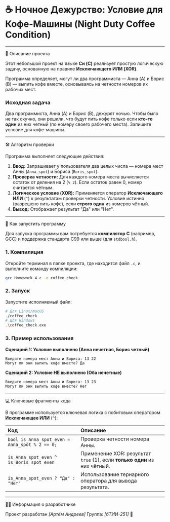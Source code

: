 # ☕ Ночное Дежурство: Условие для Кофе-Машины (Night Duty Coffee Condition)

---

📝 Описание проекта

Этот небольшой проект на языке **Си (C)** реализует простую логическую задачу, основанную на правиле **Исключающего ИЛИ (XOR)**.

Программа определяет, могут ли два программиста — Анна (A) и Борис (B) — выпить кофе вместе, основываясь на четности номеров их рабочих мест.

### **Исходная задача**

Два программиста, Анна (A) и Борис (B), дежурят ночью. Чтобы было не так скучно, они решили, что будут пить кофе только если **кто-то один** из них четный (по номеру своего рабочего места). Запишите условие для кофе-машины.

---

🛠️ Алгоритм проверки

Программа выполняет следующие действия:

1.  **Ввод:** Запрашивает у пользователя два целых числа — номера мест Анны (`Anna_spot`) и Бориса (`Boris_spot`).
2.  **Проверка четности:** Для каждого номера места вычисляется остаток от деления на 2 (`% 2`). Если остаток равен 0, номер считается чётным.
3.  **Логическое условие (XOR):** Применяется оператор **Исключающего ИЛИ** (`^`) к результатам проверки четности. Условие истинно (разрешено пить кофе), если **строго один** из номеров чётный.
4.  **Вывод:** Отображает результат "Да" или "Нет".

---

🚀 Как запустить программу

Для запуска программы вам потребуется **компилятор C** (например, GCC) и поддержка стандарта C99 или выше (для `stdbool.h`).

### **1. Компиляция**

Откройте терминал в папке проекта, где находится файл `.c`, и выполните команду компиляции:

```bash
gcc Homework_4.c -o coffee_check
````



### **2. Запуск**

Запустите исполняемый файл:

```bash
# Для Linux/macOS
./coffee_check
# Для Windows
.\coffee_check.exe
```

### **3. Пример использования**

**Сценарий 1: Условие выполнено (Анна нечетная, Борис четный)**

```
Введите номера мест Анны и Бориса: 13 22
Могут ли они выпить кофе вместе? Да
```

**Сценарий 2: Условие НЕ выполнено (Оба нечетные)**

```
Введите номера мест Анны и Бориса: 13 23
Могут ли они выпить кофе вместе? Нет
```

-----

💻 Ключевые фрагменты кода

В программе используется ключевая логика с побитовым оператором **Исключающее ИЛИ** (`^`):

| Код | Описание |
| :--- | :--- |
| `bool is_Anna_spot_even = Anna_spot % 2 == 0;` | Проверка четности номера Анны. |
| `is_Anna_spot_even ^ is_Boris_spot_even` | Применение XOR: результат `true` (1), если **только один** из них чётный. |
| `is_Anna_spot_even ? "Да" : "Нет"` | Использование тернарного оператора для вывода результата. |

-----

🧑‍💻 Информация о разработчике

Проект разработан *[Артём Андреев]*
Группа: *[бТИИ-251]* 📧
